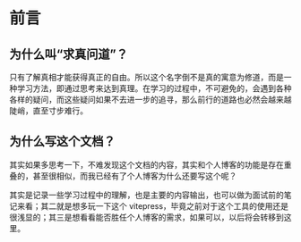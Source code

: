 # 前言

## 为什么叫“求真问道”？
只有了解真相才能获得真正的自由。所以这个名字倒不是真的寓意为修道，而是一种学习方法，即通过思考来达到真理。在学习的过程中，不可避免的，会遇到各种各样的疑问，而这些疑问如果不去进一步的追寻，那么前行的道路也必然会越来越陡峭，直至寸步难行。

## 为什么写这个文档？
其实如果多思考一下，不难发现这个文档的内容，其实和个人博客的功能是存在重叠的，甚至很相似，而我已经有了个人博客为什么还要写这个呢？

其实是记录一些学习过程中的理解，也是主要的内容输出，也可以做为面试前的笔记来看；其二就是想多玩一下这个 vitepress，毕竟之前对于这个工具的使用还是很浅显的；其三是想看看能否胜任个人博客的需求，如果可以，以后将会转移到这里。
